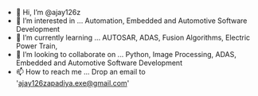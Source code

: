 - 👋 Hi, I’m @ajay126z
- 👀 I’m interested in ... Automation, Embedded and Automotive Software Development
- 🌱 I’m currently learning ... AUTOSAR, ADAS, Fusion Algorithms, Electric Power Train, 
- 💞️ I’m looking to collaborate on ... Python, Image Processing, ADAS, Embedded and Automotive Software Development 
- 📫 How to reach me ... 
        Drop an email to 'ajay126zapadiya.exe@gmail.com'

<!---
ajay126z/ajay126z is a ✨ special ✨ repository because its `README.md` (this file) appears on your GitHub profile.
You can click the Preview link to take a look at your changes.
--->
